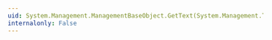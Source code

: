 ```yaml
---
uid: System.Management.ManagementBaseObject.GetText(System.Management.TextFormat)
internalonly: False
---
```

